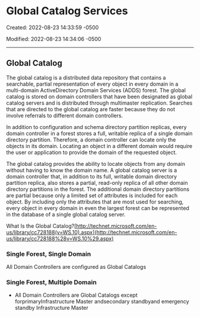 # Global Catalog Services

Created: 2022-08-23 14:33:59 -0500

Modified: 2022-08-23 14:34:06 -0500

---

## Global Catalog

The global catalog is a distributed data repository that contains a searchable, partial representation of every object in every domain in a multi-domain ActiveDirectory Domain Services (ADDS) forest. The global catalog is stored on domain controllers that have been designated as global catalog servers and is distributed through multimaster replication. Searches that are directed to the global catalog are faster because they do not involve referrals to different domain controllers.

In addition to configuration and schema directory partition replicas, every domain controller in a forest stores a full, writable replica of a single domain directory partition. Therefore, a domain controller can locate only the objects in its domain. Locating an object in a different domain would require the user or application to provide the domain of the requested object.

The global catalog provides the ability to locate objects from any domain without having to know the domain name. A global catalog server is a domain controller that, in addition to its full, writable domain directory partition replica, also stores a partial, read-only replica of all other domain directory partitions in the forest. The additional domain directory partitions are partial because only a limited set of attributes is included for each object. By including only the attributes that are most used for searching, every object in every domain in even the largest forest can be represented in the database of a single global catalog server.

What Is the Global Catalog?[http://technet.microsoft.com/en-us/library/cc728188(v=WS.10).aspx](http://technet.microsoft.com/en-us/library/cc728188%28v=WS.10%29.aspx)

### Single Forest, Single Domain

All Domain Controllers are configured as Global Catalogs

### Single Forest, Multiple Domain

- All Domain Controllers are Global Catalogs except forprimaryInfrastructure Master andsecondary standbyand emergency standby Infrastructure Master
